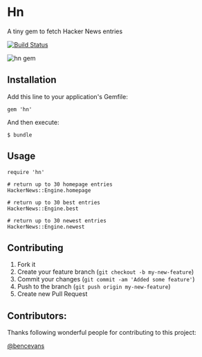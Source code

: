 # Hn

A tiny gem to fetch Hacker News entries

[![Build Status](https://secure.travis-ci.org/forresty/hn.png?branch=master)](http://travis-ci.org/forresty/hn)

![hn gem](http://forresty.com/images/hn.png)

## Installation

Add this line to your application's Gemfile:

    gem 'hn'

And then execute:

    $ bundle

## Usage

    require 'hn'

    # return up to 30 homepage entries
    HackerNews::Engine.homepage

    # return up to 30 best entries
    HackerNews::Engine.best

    # return up to 30 newest entries
    HackerNews::Engine.newest

## Contributing

1. Fork it
2. Create your feature branch (`git checkout -b my-new-feature`)
3. Commit your changes (`git commit -am 'Added some feature'`)
4. Push to the branch (`git push origin my-new-feature`)
5. Create new Pull Request

## Contributors:

Thanks following wonderful people for contributing to this project:

[@bencevans](https://github.com/bencevans)